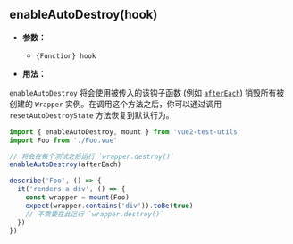 ## enableAutoDestroy(hook)

- **参数：**

  - `{Function} hook`

- **用法：**

`enableAutoDestroy` 将会使用被传入的该钩子函数 (例如 [`afterEach`](https://jestjs.io/docs/en/api#aftereachfn-timeout)) 销毁所有被创建的 `Wrapper` 实例。在调用这个方法之后，你可以通过调用 `resetAutoDestroyState` 方法恢复到默认行为。

```js
import { enableAutoDestroy, mount } from 'vue2-test-utils'
import Foo from './Foo.vue'

// 将会在每个测试之后运行 `wrapper.destroy()`
enableAutoDestroy(afterEach)

describe('Foo', () => {
  it('renders a div', () => {
    const wrapper = mount(Foo)
    expect(wrapper.contains('div')).toBe(true)
    // 不需要在此运行 `wrapper.destroy()`
  })
})
```
